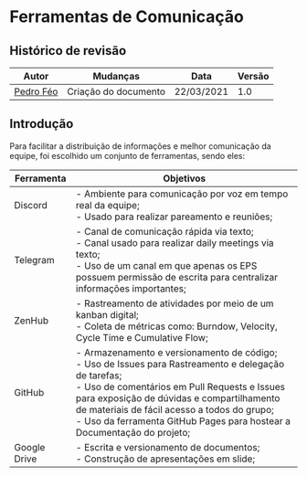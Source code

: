 # Ferramentas de Comunicação

## Histórico de revisão

| Autor                                | Mudanças             | Data       | Versão |
| ------------------------------------ | -------------------- | ---------- | ------ |
| [Pedro Féo](https://github.com/phe0) | Criação do documento | 22/03/2021 | 1.0    |

## Introdução

Para facilitar a distribuição de informações e melhor comunicação da equipe, foi escolhido um conjunto de ferramentas, sendo eles:

| Ferramenta   | Objetivos                                                                                                                                                                                                                                                                                                                            |
| ------------ | ------------------------------------------------------------------------------------------------------------------------------------------------------------------------------------------------------------------------------------------------------------------------------------------------------------------------------------ |
| Discord      | - Ambiente para comunicação por voz em tempo real da equipe;<br> - Usado para realizar pareamento e reuniões;                                                                                                                                                                                                                        |
| Telegram     | - Canal de comunicação rápida via texto;<br> - Canal usado para realizar daily meetings via texto;<br> - Uso de um canal em que apenas os EPS possuem permissão de escrita para centralizar informações importantes;                                                                                                                 |
| ZenHub       | - Rastreamento de atividades por meio de um kanban digital;<br> - Coleta de métricas como: Burndow, Velocity, Cycle Time e Cumulative Flow;                                                                                                                                                                                          |
| GitHub       | - Armazenamento e versionamento de código;<br> - Uso de Issues para Rastreamento e delegação de tarefas;<br> - Uso de comentários em Pull Requests e Issues para exposição de dúvidas e compartilhamento de materiais de fácil acesso a todos do grupo;<br> - Uso da ferramenta GitHub Pages para hostear a Documentação do projeto; |
| Google Drive | - Escrita e versionamento de documentos;<br> - Construção de apresentações em slide;                                                                                                                                                                                                                                                 |

